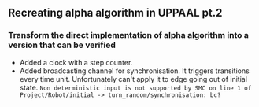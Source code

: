 ## Recreating alpha algorithm in UPPAAL pt.2

### Transform the direct implementation of alpha algorithm into a version that can be verified
- Added a clock with a step counter.
- Added broadcasting channel for synchronisation. It triggers transitions every time unit. Unfortunately can't apply it to edge going out of initial state. `Non deterministic input is not supported by SMC on line 1 of Project/Robot/initial -> turn_random/synchronisation: bc?`
